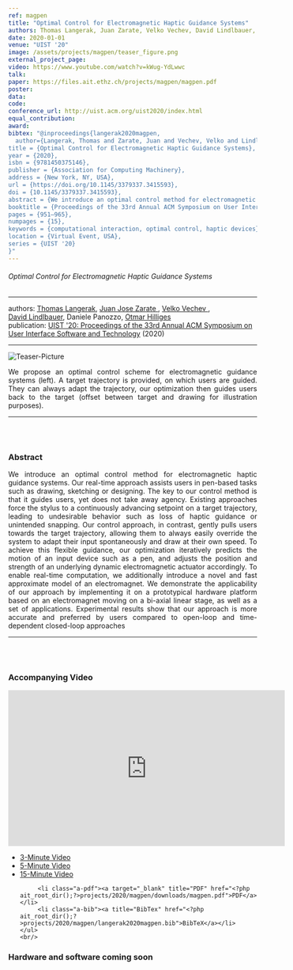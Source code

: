 ```yaml
---
ref: magpen
title: "Optimal Control for Electromagnetic Haptic Guidance Systems"
authors: Thomas Langerak, Juan Zarate, Velko Vechev, David Lindlbauer, Daniele Panozzo, Otmar Hilliges
date: 2020-01-01
venue: "UIST '20"
image: /assets/projects/magpen/teaser_figure.png
external_project_page: 
video: https://www.youtube.com/watch?v=kWug-YdLwwc
talk: 
paper: https://files.ait.ethz.ch/projects/magpen/magpen.pdf
poster: 
data: 
code: 
conference_url: http://uist.acm.org/uist2020/index.html
equal_contribution: 
award: 
bibtex: "@inproceedings{langerak2020magpen,
  author={Langerak, Thomas and Zarate, Juan and Vechev, Velko and Lindlbauer, David and Panozzo, Daniele and Hilliges, Otmar},
title = {Optimal Control for Electromagnetic Haptic Guidance Systems},
year = {2020},
isbn = {9781450375146},
publisher = {Association for Computing Machinery},
address = {New York, NY, USA},
url = {https://doi.org/10.1145/3379337.3415593},
doi = {10.1145/3379337.3415593},
abstract = {We introduce an optimal control method for electromagnetic haptic guidance systems. Our real-time approach assists users in pen-based tasks such as drawing, sketching or designing. The key to our control method is that it guides users, yet does not take away agency. Existing approaches force the stylus to a continuously advancing setpoint on a target trajectory, leading to undesirable behavior such as loss of haptic guidance or unintended snapping. Our control approach, in contrast, gently pulls users towards the target trajectory, allowing them to always easily override the system to adapt their input spontaneously and draw at their own speed. To achieve this flexible guidance, our optimization iteratively predicts the motion of an input device such as a pen, and adjusts the position and strength of an underlying dynamic electromagnetic actuator accordingly. To enable real-time computation, we additionally introduce a novel and fast approximate model of an electromagnet. We demonstrate the applicability of our approach by implementing it on a prototypical hardware platform based on an electromagnet moving on a bi-axial linear stage, as well as a set of applications. Experimental results show that our approach is more accurate and preferred by users compared to open-loop and time-dependent closed-loop approaches.},
booktitle = {Proceedings of the 33rd Annual ACM Symposium on User Interface Software and Technology},
pages = {951–965},
numpages = {15},
keywords = {computational interaction, optimal control, haptic devices},
location = {Virtual Event, USA},
series = {UIST '20}
}"
---
```


<h6> Optimal Control for Electromagnetic Haptic Guidance Systems </h6>
<hr />

<div class="fullcol">
    <div class="teaser-info-projectpage">
            <span class="normalcap">authors:</span>
            <span class="authorcap">
                <nobr><a href="/people/tlangerak/" title="Thomas Langerak">Thomas Langerak</a>, </nobr>
                <nobr><a href="/people/jjzarate/" title="Juan Jose Zarate">Juan Jose Zarate </a>, </nobr>
                <nobr><a href="/people/vechev/" title="Velko Vechev">Velko Vechev </a>, </nobr>
                <nobr><a href="/people/lindlbauer/" title="David Lindlbauer">David Lindlbauer</a>, </nobr>
                <nobr>Daniele Panozzo, </nobr>
                <nobr><a href="/people/hilliges/" title="Otmar Hilliges">Otmar Hilliges</a> </nobr>
            </span>
            <br/>
            <span class="normalcap"><nobr>publication: </nobr></span>
            <span class="authorcap">
                <a class="a-text-ext" href="https://dl.acm.org/doi/10.1145/3379337.3415593" title="2020 IEEE Haptics Symposium (HAPTICS)">UIST '20: Proceedings of the 33rd Annual ACM Symposium on User Interface Software and Technology</a> (2020)
            </span>
        <hr />
    </div>
</div>

<div class="fullcol">
    <img class="fullcol" src="<?php ait_root_dir();?>projects/2020/magpen/teaser_figure.png" alt="Teaser-Picture"/>
    <div class="fullcol">
        <p align="justify">
            <span class="figurecap">
We propose an optimal control scheme for electromagnetic guidance systems (left). A target trajectory is provided, on which users are guided. They can always adapt the trajectory, our optimization then guides users back to the target (offset between target and drawing for illustration purposes).
           </span>
        </p>
        <hr />
        <br/>
        <br/>
    </div>
</div>

<div class="fullcol">
    <h3>Abstract</h3>
    <p align="justify">
We introduce an optimal control method for electromagnetic haptic guidance systems. 
Our real-time approach assists users in pen-based tasks such as drawing, sketching or designing. 
The key to our control method is that it guides users, yet does not take away agency. 
Existing approaches force the stylus to a continuously advancing setpoint on a target trajectory, leading to undesirable behavior such as loss of haptic guidance or unintended snapping. 
Our control approach, in contrast, gently pulls users towards the target trajectory, allowing them to always easily override the system to adapt their input spontaneously and draw at their own speed. 
To achieve this flexible guidance, our optimization iteratively predicts the motion of an input device such as a pen, and adjusts the position and strength of an underlying dynamic electromagnetic actuator accordingly. 
To enable real-time computation, we additionally introduce a novel and fast approximate model of an electromagnet. 
We demonstrate the applicability of our approach by implementing it on a prototypical hardware platform based on an electromagnet moving on a bi-axial linear stage, as well as a set of applications. 
Experimental results show that our approach is more accurate and preferred by users compared to open-loop and time-dependent closed-loop approaches
    </p>
    <hr />
    <br/>
    <br/>
</div>

<div class="fullcol">
<h3>Accompanying Video</h3>
    <div class="video" align="center">
<iframe width="560" height="315" src="https://www.youtube.com/embed/kWug-YdLwwc" frameborder="0" allow="accelerometer; autoplay; encrypted-media; gyroscope; picture-in-picture" allowfullscreen></iframe>
    </div>
</div>

<div class="fullcol">
 <ul class="linklist">
         <li class="a-vid"><a title="Video" href="<?php ait_root_dir();?>projects/2020/magpen/downloads/magpen_3min.mp4">3-Minute Video</a></li>
                  <li class="a-vid"><a title="Video" href="<?php ait_root_dir();?>projects/2020/magpen/downloads/magpen_5min.mp4">5-Minute Video</a></li>
         <li class="a-vid"><a title="Video" href="<?php ait_root_dir();?>projects/2020/magpen/downloads/magpen_15min.mp4">15-Minute Video</a></li>

         <li class="a-pdf"><a target="_blank" title="PDF" href="<?php ait_root_dir();?>projects/2020/magpen/downloads/magpen.pdf">PDF</a></li>
         <li class="a-bib"><a title="BibTex" href="<?php ait_root_dir();?>projects/2020/magpen/langerak2020magpen.bib">BibTeX</a></li>
    </ul>
    <br/>
</div>

<div class="fullcol">
 <h3>Hardware and software coming soon</h3>
<!--     <ul class="linklist">
         <li class="a-vid"><a title="Video" href="<?php ait_root_dir();?>projects/2020/magnipulator/downloads/magnipulator.mp4">Video</a></li>
         <li class="a-pdf"><a target="_blank" title="PDF" href="<?php ait_root_dir();?>projects/2020/magnipulator/downloads/magnipulator.pdf">PDF</a></li>
 	     <li class="a-bib"><a title="BibTex" href="<?php ait_root_dir();?>projects/2020/magnipulator/zarate2020mag.bib">BibTeX</a></li>
    </ul>
    <br/> -->
</div>

